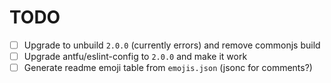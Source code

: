 # TODO

- [ ] Upgrade to unbuild `2.0.0` (currently errors) and remove commonjs build
- [ ] Upgrade antfu/eslint-config to `2.0.0` and make it work
- [ ] Generate readme emoji table from `emojis.json` (jsonc for comments?)
